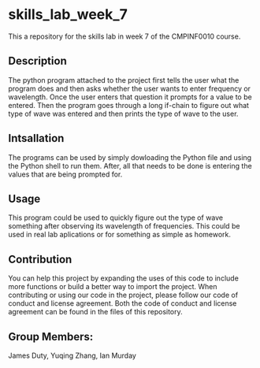 # skills_lab_week_7
This a repository for the skills lab in week 7 of the CMPINF0010 course.

## Description
The python program attached to the project first tells the user what the program does and then asks whether
the user wants to enter frequency or wavelength. Once the user enters that question it prompts for a value to be entered.
Then the program goes through a long if-chain to figure out what type of wave was entered and then prints the type of wave to the user.

## Intsallation
The programs can be used by simply dowloading the Python file and using the Python shell to run them.
After, all that needs to be done is entering the values that are being prompted for.

## Usage
This program could be used to quickly figure out the type of wave something after observing its wavelength of frequencies.
This could be used in real lab aplications or for something as simple as homework.

## Contribution
You can help this project by expanding the uses of this code to include more functions or build a better way to import 
the project. When contributing or using our code in the project, please follow our code of conduct and license agreement.
Both the code of conduct and license agreement can be found in the files of this repository.

## Group Members: 
James Duty,
Yuqing Zhang,
Ian Murday
